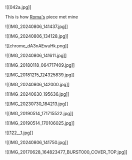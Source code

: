 

![[042a.jpg]]

This is how [Roma's](https://www.instagram.com/romarugach/) piece met mine

![[IMG_20240806_141437.jpg]]

![[IMG_20240806_134128.jpg]]

![[chrome_dA3nAEwuHk.png]]


![[IMG_20240806_141611.jpg]]

![[IMG_20180118_064717409.jpg]]

![[IMG_20181215_124325839.jpg]]

![[IMG_20240806_142000.jpg]]


![[IMG_20240630_195636.jpg]]

![[IMG_20230730_184213.jpg]]

![[IMG_20190514_171715522.jpg]]

![[IMG_20190514_170106025.jpg]]

![[122__1.jpg]]

![[IMG_20240806_141750.jpg]]

![[IMG_20170628_164823477_BURST000_COVER_TOP.jpg]]
